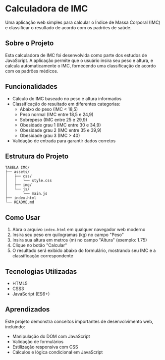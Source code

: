 # Calculadora de IMC

Uma aplicação web simples para calcular o Índice de Massa Corporal (IMC) e classificar o resultado de acordo com os padrões de saúde.

## Sobre o Projeto

Esta calculadora de IMC foi desenvolvida como parte dos estudos de JavaScript. A aplicação permite que o usuário insira seu peso e altura, e calcula automaticamente o IMC, fornecendo uma classificação de acordo com os padrões médicos.

## Funcionalidades

- Cálculo do IMC baseado no peso e altura informados
- Classificação do resultado em diferentes categorias:
  - Abaixo do peso (IMC < 18,5)
  - Peso normal (IMC entre 18,5 e 24,9)
  - Sobrepeso (IMC entre 25 e 29,9)
  - Obesidade grau 1 (IMC entre 30 e 34,9)
  - Obesidade grau 2 (IMC entre 35 e 39,9)
  - Obesidade grau 3 (IMC > 40)
- Validação de entrada para garantir dados corretos

## Estrutura do Projeto

```
TABELA IMC/
├── assets/
│   ├── css/
│   │   └── style.css
│   ├── img/
│   └── js/
│       └── main.js
├── index.html
└── README.md
```

## Como Usar

1. Abra o arquivo `index.html` em qualquer navegador web moderno
2. Insira seu peso em quilogramas (kg) no campo "Peso"
3. Insira sua altura em metros (m) no campo "Altura" (exemplo: 1.75)
4. Clique no botão "Calcular"
5. O resultado será exibido abaixo do formulário, mostrando seu IMC e a classificação correspondente

## Tecnologias Utilizadas

- HTML5
- CSS3
- JavaScript (ES6+)

## Aprendizados

Este projeto demonstra conceitos importantes de desenvolvimento web, incluindo:
- Manipulação do DOM com JavaScript
- Validação de formulários
- Estilização responsiva com CSS
- Cálculos e lógica condicional em JavaScript